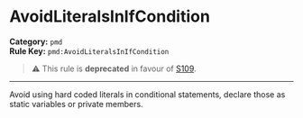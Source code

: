 # AvoidLiteralsInIfCondition
**Category:** `pmd`<br/>
**Rule Key:** `pmd:AvoidLiteralsInIfCondition`<br/>
> :warning: This rule is **deprecated** in favour of [S109](https://rules.sonarsource.com/java/RSPEC-109).

-----

Avoid using hard coded literals in conditional statements, declare those as static variables or private members.
